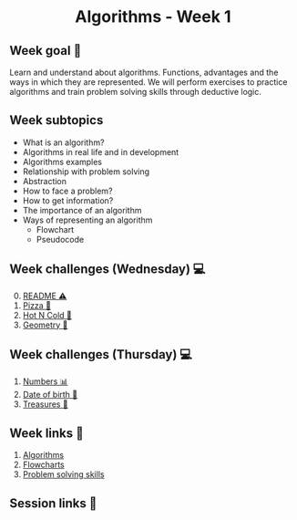 <h1 align="center">Algorithms - Week 1</h1>

## Week goal 🏁

<p>Learn and understand about algorithms. Functions, advantages and the ways in which they are represented. We will perform exercises to practice algorithms and train problem solving skills through deductive logic.</p>

## Week subtopics

- What is an algorithm?
- Algorithms in real life and in development
- Algorithms examples
- Relationship with problem solving
- Abstraction
- How to face a problem?
- How to get information?
- The importance of an algorithm
- Ways of representing an algorithm
  - Flowchart
  - Pseudocode

## Week challenges (Wednesday) 💻

0. [README ⚠️](./challenges/e00/desc)
1. [Pizza 🍕](./challenges/e01/desc)
2. [Hot N Cold 🥶](./challenges/e02/desc)
3. [Geometry 📐](./challenges/e03/desc)

## Week challenges (Thursday) 💻

1. [Numbers 📊 ](./challenges/e04/desc)
2. [Date of birth 👧](./challenges/e05/desc)
3. [Treasures 👑](./challenges/e06/desc)

## Week links 🔗

1. [Algorithms](https://www.geeksforgeeks.org/introduction-to-algorithms/)
2. [Flowcharts](https://www.lucidchart.com/pages/es/que-es-un-diagrama-de-flujo)
3. [Problem solving skills](https://www.indeed.com/career-advice/resumes-cover-letters/problem-solving-skills)

## Session links 🔗
